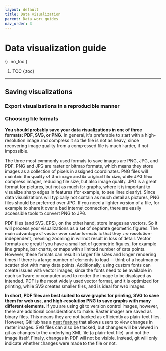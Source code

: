 ```yaml
---
layout: default
title: Data visualization
parent: Data work guides
nav_order: 3
---
```


# Data visualization guide
{: .no_toc }

1. TOC
{:toc}

---

## Saving visualizations

### Export visualizations in a reproducible manner

### Choosing file formats

**You should probably save your data visualizations in one of three formats: PDF, SVG, or PNG.** In general, it's preferable to start with a high-resolution image and compress it so the file is not as heavy, since recovering image quality from a compressed file is much harder, if not impossible.

The three most commonly used formats to save images are PNG, JPG, and PDF. PNG and JPG are raster or bitmap formats, which means they store images as a collection of pixels in assigned coordinates. PNG files will maintain the quality of the image and its original file size, while JPG files compress images, reducing file size, but also image quality. JPG is a great format for pictures, but not as much for graphs, where it is important to visualize sharp edges in features (for example, to see lines clearly). Since data visualizations will typically not contain as much detail as pictures, PNG files should be preferred over JPG. If you need a lighter version of a file, for example to share it over a bad internet connection, there are easily accessible tools to convert PNG to JPG.

PDF files (and SVG, EPS), on the other hand, store images as vectors. So it will process your visualizations as a set of separate geometric figures. The main advantage of vector over raster formats is that they are resolution-independent, meaning zooming in will not result in loss of detail. Vector formats are great if you have a small set of geometric figures, for example line graphs, bar charts, or maps with a limited number of data points. However, these formats can result in larger file sizes and longer rendering times if there is a large number of elements to load -- think of a heatmap or scatter plot with many data points. Additionally, using custom fonts can create issues with vector images, since the fonts need to be available in each software or computer used to render the image to be displayed as intended. PDF is the most widely used vector format, and it is optimized for printing, while SVG creates smaller files, and is ideal for web images.

**In short, PDF files are best suited to save graphs for printing, SVG to save them for web use, and high-resolution PNG to save graphs with many different elements.** If you are using git to version control images, however, there are additional considerations to make. Raster images are saved as binary files. This means they are not tracked as efficiently as plain-text files. However, GitHub has a [neat feature](https://github.blog/2011-03-21-behold-image-view-modes/) that allows users to view changes in raster images. SVG files can also be tracked, but changes will be viewed in git as changes to the underlying XML file (a plain-text file), and not the image itself. Finally, changes in PDF will not be visible. Instead, git will only indicate whether changes were made to the file or not.